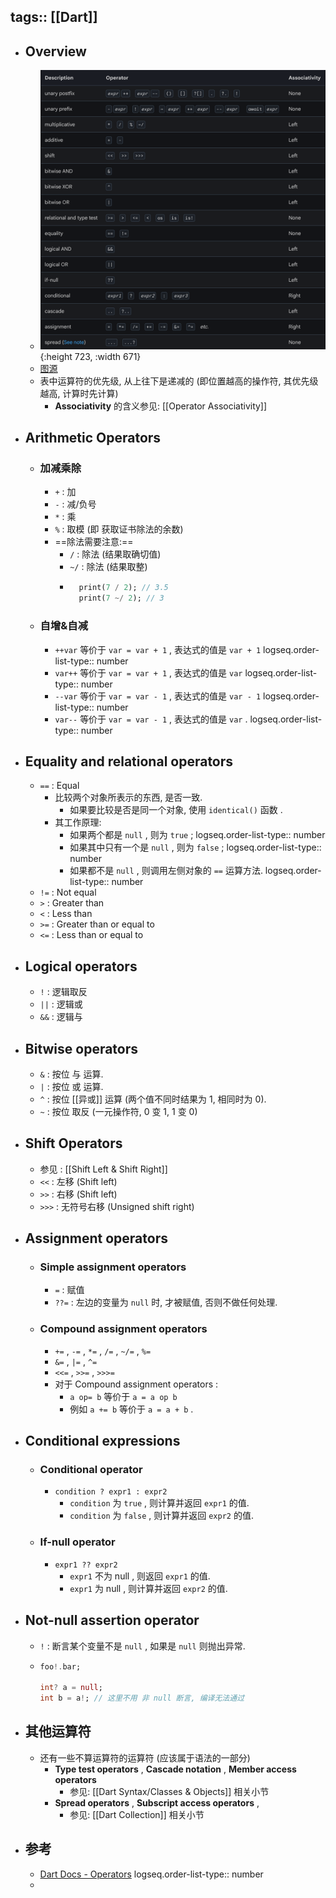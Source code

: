 tags:: [[Dart]]
---

- ## Overview
	- ![image.png](../assets/image_1761494169335_0.png){:height 723, :width 671}
	- [图源](https://dart.dev/language/operators)
	- 表中运算符的优先级, 从上往下是递减的 (即位置越高的操作符, 其优先级越高, 计算时先计算)
		- **Associativity** 的含义参见: [[Operator Associativity]]
- ## Arithmetic Operators
	- ### 加减乘除
		- `+` : 加
		- `-` : 减/负号
		- `*` : 乘
		- `%` : 取模 (即 获取证书除法的余数)
		- ==除法需要注意:==
			- `/` : 除法 (结果取确切值)
			- `~/` : 除法 (结果取整)
			- ``` dart
			    print(7 / 2); // 3.5
			    print(7 ~/ 2); // 3
			  ```
	- ### 自增&自减
		- `++var` 等价于 `var = var + 1` ,  表达式的值是 `var + 1`
		  logseq.order-list-type:: number
		- `var++` 等价于 `var = var + 1` ,  表达式的值是 `var`
		  logseq.order-list-type:: number
		- `--var` 等价于 `var = var - 1` ,  表达式的值是 `var - 1`
		  logseq.order-list-type:: number
		- `var--` 等价于 `var = var - 1` ,  表达式的值是 `var` .
		  logseq.order-list-type:: number
- ## Equality and relational operators
	- `==` : Equal
		- 比较两个对象所表示的东西, 是否一致.
			- 如果要比较是否是同一个对象, 使用 `identical()` 函数 .
		- 其工作原理:
			- 如果两个都是 `null` , 则为 `true` ; 
			  logseq.order-list-type:: number
			- 如果其中只有一个是 `null` , 则为 `false` ;
			  logseq.order-list-type:: number
			- 如果都不是 `null` , 则调用左侧对象的 `==` 运算方法.
			  logseq.order-list-type:: number
	- `!=` : Not equal
	- `>` : Greater than
	- `<` : Less than
	- `>=` : Greater than or equal to
	- `<=` : Less than or equal to
- ## Logical operators
	- `!` : 逻辑取反
	- `||` : 逻辑或
	- `&&` : 逻辑与
- ## Bitwise operators
	- `&` : 按位 与 运算.
	- `|` : 按位 或 运算.
	- `^` : 按位 [[异或]] 运算 (两个值不同时结果为 1, 相同时为 0).
	- `~` : 按位 取反 (一元操作符, 0 变 1, 1 变 0)
- ## Shift Operators
	- 参见 : [[Shift Left & Shift Right]]
	- `<<` : 左移 (Shift left)
	- `>>` : 右移 (Shift left)
	- `>>>` : 无符号右移 (Unsigned shift right)
- ## Assignment operators
	- ### Simple assignment operators
		- `=` : 赋值
		- `??=` : 左边的变量为 `null` 时, 才被赋值, 否则不做任何处理.
	- ### Compound assignment operators
		- `+=` , `-=` , `*=` ,  `/=` , `~/=` ,  `%=`
		- `&=` ,  `|=` , `^=`
		- `<<=` ,  `>>=` , `>>>=`
		- 对于 Compound assignment operators :
			- `a op= b` 等价于 `a = a op b`
			- 例如  `a += b` 等价于 `a = a + b` .
- ## Conditional expressions
	- ### Conditional operator
		- `condition ? expr1 : expr2`
			- `condition` 为 `true` , 则计算并返回 `expr1` 的值.
			- `condition` 为 `false` , 则计算并返回 `expr2` 的值.
	- ### If-null operator
		- `expr1 ?? expr2`
			- `expr1` 不为 null , 则返回 `expr1` 的值.
			- `expr1` 为 null , 则计算并返回 `expr2` 的值.
- ## Not-null assertion operator
	- `!` : 断言某个变量不是 `null` , 如果是 `null` 则抛出异常.
	- ``` dart
	  foo!.bar;
	  
	  int? a = null;
	  int b = a!; // 这里不用 非 null 断言, 编译无法通过
	  ```
- ## 其他运算符
	- 还有一些不算运算符的运算符 (应该属于语法的一部分)
		- **Type test operators** , **Cascade notation** , **Member access operators**
			- 参见: [[Dart Syntax/Classes & Objects]] 相关小节
		- **Spread operators** , **Subscript access operators** ,
			- 参见: [[Dart Collection]] 相关小节
- ## 参考
	- [Dart Docs - Operators](https://dart.dev/language/operators)
	  logseq.order-list-type:: number
	-